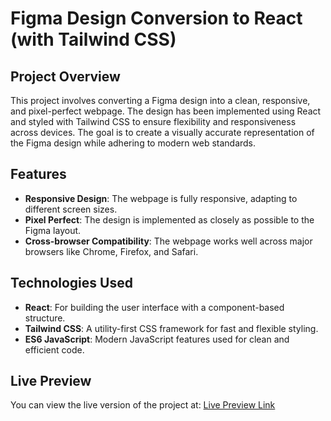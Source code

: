# Figma Design Conversion to React (with Tailwind CSS)

## Project Overview
This project involves converting a Figma design into a clean, responsive, and pixel-perfect webpage. The design has been implemented using React and styled with Tailwind CSS to ensure flexibility and responsiveness across devices. The goal is to create a visually accurate representation of the Figma design while adhering to modern web standards.

## Features
- **Responsive Design**: The webpage is fully responsive, adapting to different screen sizes.
- **Pixel Perfect**: The design is implemented as closely as possible to the Figma layout.
- **Cross-browser Compatibility**: The webpage works well across major browsers like Chrome, Firefox, and Safari.

## Technologies Used
- **React**: For building the user interface with a component-based structure.
- **Tailwind CSS**: A utility-first CSS framework for fast and flexible styling.
- **ES6 JavaScript**: Modern JavaScript features used for clean and efficient code.

## Live Preview
You can view the live version of the project at: [Live Preview Link](#)
